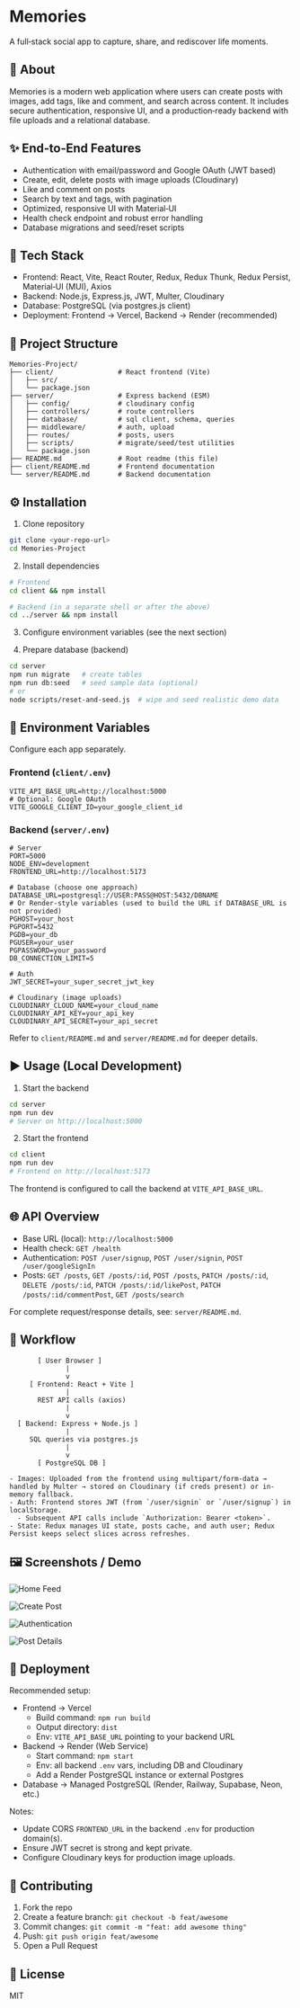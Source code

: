 # Memories

A full‑stack social app to capture, share, and rediscover life moments.

## 📌 About

Memories is a modern web application where users can create posts with images, add tags, like and comment, and search across content. It includes secure authentication, responsive UI, and a production‑ready backend with file uploads and a relational database.

## ✨ End‑to‑End Features

- Authentication with email/password and Google OAuth (JWT based)
- Create, edit, delete posts with image uploads (Cloudinary)
- Like and comment on posts
- Search by text and tags, with pagination
- Optimized, responsive UI with Material‑UI
- Health check endpoint and robust error handling
- Database migrations and seed/reset scripts

## 🧰 Tech Stack

- Frontend: React, Vite, React Router, Redux, Redux Thunk, Redux Persist, Material‑UI (MUI), Axios
- Backend: Node.js, Express.js, JWT, Multer, Cloudinary
- Database: PostgreSQL (via postgres.js client)
- Deployment: Frontend → Vercel, Backend → Render (recommended)

## 📁 Project Structure

```
Memories-Project/
├── client/                # React frontend (Vite)
│   ├── src/
│   └── package.json
├── server/                # Express backend (ESM)
│   ├── config/            # cloudinary config
│   ├── controllers/       # route controllers
│   ├── database/          # sql client, schema, queries
│   ├── middleware/        # auth, upload
│   ├── routes/            # posts, users
│   ├── scripts/           # migrate/seed/test utilities
│   └── package.json
├── README.md              # Root readme (this file)
├── client/README.md       # Frontend documentation
└── server/README.md       # Backend documentation
```

## ⚙️ Installation

1.  Clone repository

```bash
git clone <your-repo-url>
cd Memories-Project
```

2.  Install dependencies

```bash
# Frontend
cd client && npm install

# Backend (in a separate shell or after the above)
cd ../server && npm install
```

3.  Configure environment variables (see the next section)

4.  Prepare database (backend)

```bash
cd server
npm run migrate   # create tables
npm run db:seed   # seed sample data (optional)
# or
node scripts/reset-and-seed.js  # wipe and seed realistic demo data
```

## 🔐 Environment Variables

Configure each app separately.

### Frontend (`client/.env`)

```env
VITE_API_BASE_URL=http://localhost:5000
# Optional: Google OAuth
VITE_GOOGLE_CLIENT_ID=your_google_client_id
```

### Backend (`server/.env`)

```env
# Server
PORT=5000
NODE_ENV=development
FRONTEND_URL=http://localhost:5173

# Database (choose one approach)
DATABASE_URL=postgresql://USER:PASS@HOST:5432/DBNAME
# Or Render‑style variables (used to build the URL if DATABASE_URL is not provided)
PGHOST=your_host
PGPORT=5432
PGDB=your_db
PGUSER=your_user
PGPASSWORD=your_password
DB_CONNECTION_LIMIT=5

# Auth
JWT_SECRET=your_super_secret_jwt_key

# Cloudinary (image uploads)
CLOUDINARY_CLOUD_NAME=your_cloud_name
CLOUDINARY_API_KEY=your_api_key
CLOUDINARY_API_SECRET=your_api_secret
```

Refer to `client/README.md` and `server/README.md` for deeper details.

## ▶️ Usage (Local Development)

1.  Start the backend

```bash
cd server
npm run dev
# Server on http://localhost:5000
```

2.  Start the frontend

```bash
cd client
npm run dev
# Frontend on http://localhost:5173
```

The frontend is configured to call the backend at `VITE_API_BASE_URL`.

## 🌐 API Overview

- Base URL (local): `http://localhost:5000`
- Health check: `GET /health`
- Authentication: `POST /user/signup`, `POST /user/signin`, `POST /user/googleSignIn`
- Posts: `GET /posts`, `GET /posts/:id`, `POST /posts`, `PATCH /posts/:id`, `DELETE /posts/:id`, `PATCH /posts/:id/likePost`, `PATCH /posts/:id/commentPost`, `GET /posts/search`

For complete request/response details, see: `server/README.md`.

## 🧭 Workflow

```ascii
       [ User Browser ]
              |
              v
     [ Frontend: React + Vite ]
              |
       REST API calls (axios)
              |
              v
  [ Backend: Express + Node.js ]
              |
     SQL queries via postgres.js
              |
              v
       [ PostgreSQL DB ]

- Images: Uploaded from the frontend using multipart/form-data → handled by Multer → stored on Cloudinary (if creds present) or in-memory fallback.
- Auth: Frontend stores JWT (from `/user/signin` or `/user/signup`) in localStorage.
  - Subsequent API calls include `Authorization: Bearer <token>`.
- State: Redux manages UI state, posts cache, and auth user; Redux Persist keeps select slices across refreshes.
```

## 🖼️ Screenshots / Demo

![Home Feed](client/homepage.png)

![Create Post](client/createpost.png)

![Authentication](client/auth.png)

![Post Details](client/postdetail.png)

## 🚀 Deployment

Recommended setup:

- Frontend → Vercel
  - Build command: `npm run build`
  - Output directory: `dist`
  - Env: `VITE_API_BASE_URL` pointing to your backend URL
- Backend → Render (Web Service)
  - Start command: `npm start`
  - Env: all backend `.env` vars, including DB and Cloudinary
  - Add a Render PostgreSQL instance or external Postgres
- Database → Managed PostgreSQL (Render, Railway, Supabase, Neon, etc.)

Notes:

- Update CORS `FRONTEND_URL` in the backend `.env` for production domain(s).
- Ensure JWT secret is strong and kept private.
- Configure Cloudinary keys for production image uploads.

## 🤝 Contributing

1.  Fork the repo
2.  Create a feature branch: `git checkout -b feat/awesome`
3.  Commit changes: `git commit -m "feat: add awesome thing"`
4.  Push: `git push origin feat/awesome`
5.  Open a Pull Request

## 📄 License

MIT
